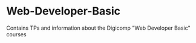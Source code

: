 # Web-Developer-Basic
Contains TPs and information about the Digicomp "Web Developer Basic" courses
